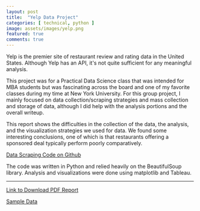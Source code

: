 ```yaml
---
layout: post
title:  "Yelp Data Project"
categories: [ technical, python ]
image: assets/images/yelp.png
featured: true
comments: true
---
```

Yelp is the premier site of restaurant review and rating data in the United States. Although Yelp has an API, it's not quite sufficient for any meaningful analysis.

This project was for a Practical Data Science class that was intended for MBA students but was fascinating across the board and one of my favorite classes during my time at New York University. For this group project, I mainly focused on data collection/scraping strategies and mass collection and storage of data, although I did help with the analysis portions and the overall writeup.

This report shows the difficulties in the collection of the data, the analysis, and the visualization strategies we used for data. We found some interesting conclusions, one of which is that restaurants offering a sponsored deal typically perform poorly comparatively.

[Data Scraping Code on Github](https://github.com/LJamesHu/Yelp-Data-Scraper)

The code was written in Python and relied heavily on the BeautifulSoup library. Analysis and visualizations were done using matplotlib and Tableau.

<object data="{{site.url}}{{site.baseurl}}/assets/files/YelpDataProject.pdf" width="100%" height="600" type='application/pdf'></object>

---

[Link to Download PDF Report]({{site.baseurl}}/assets/files/YelpDataProject.pdf)

[Sample Data]({{site.baseurl}}/assets/files/yelpr_East_Village.csv)